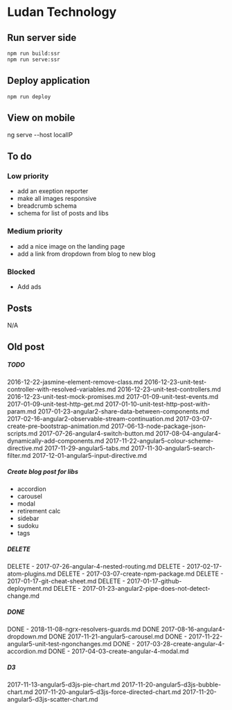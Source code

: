 # Ludan Technology

## Run server side

```
npm run build:ssr
npm run serve:ssr
```

## Deploy application

```
npm run deploy
```

## View on mobile

ng serve --host localIP

## To do

### Low priority

- add an exeption reporter
- make all images responsive
- breadcrumb schema
- schema for list of posts and libs

### Medium priority

- add a nice image on the landing page
- add a link from dropdown from blog to new blog

### Blocked

- Add ads

## Posts

N/A

## Old post

##### TODO
2016-12-22-jasmine-element-remove-class.md
2016-12-23-unit-test-controller-with-resolved-variables.md
2016-12-23-unit-test-controllers.md
2016-12-23-unit-test-mock-promises.md
2017-01-09-unit-test-events.md
2017-01-09-unit-test-http-get.md
2017-01-10-unit-test-http-post-with-param.md
2017-01-23-angular2-share-data-between-components.md
2017-02-16-angular2-observable-stream-continuation.md
2017-03-07-create-pre-bootstrap-animation.md
2017-06-13-node-package-json-scripts.md
2017-07-26-angular4-switch-button.md
2017-08-04-angular4-dynamically-add-components.md
2017-11-22-angular5-colour-scheme-directive.md
2017-11-29-angular5-tabs.md
2017-11-30-angular5-search-filter.md
2017-12-01-angular5-input-directive.md

##### Create blog post for libs
- accordion
- carousel
- modal
- retirement calc
- sidebar
- sudoku
- tags

##### DELETE
DELETE - 2017-07-26-angular-4-nested-routing.md
DELETE - 2017-02-17-atom-plugins.md
DELETE - 2017-03-07-create-npm-package.md
DELETE - 2017-01-17-git-cheat-sheet.md
DELETE - 2017-01-17-github-deployment.md
DELETE - 2017-01-23-angular2-pipe-does-not-detect-change.md

##### DONE
DONE - 2018-11-08-ngrx-resolvers-guards.md
DONE 2017-08-16-angular4-dropdown.md
DONE 2017-11-21-angular5-carousel.md
DONE - 2017-11-22-angular5-unit-test-ngonchanges.md
DONE - 2017-03-28-create-angular-4-accordion.md
DONE - 2017-04-03-create-angular-4-modal.md

##### D3
2017-11-13-angular5-d3js-pie-chart.md
2017-11-20-angular5-d3js-bubble-chart.md
2017-11-20-angular5-d3js-force-directed-chart.md
2017-11-20-angular5-d3js-scatter-chart.md
